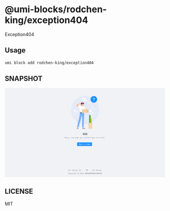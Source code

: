 # @umi-blocks/rodchen-king/exception404

Exception404

## Usage

```sh
umi block add rodchen-king/exception404
```

## SNAPSHOT

![SNAPSHOT](./snapshot.png)

## LICENSE

MIT
